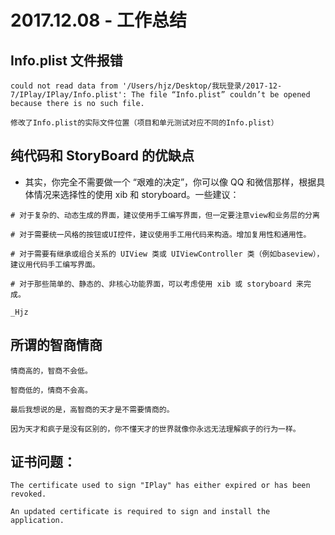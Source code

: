 # 2017.12.08 - 工作总结
## Info.plist 文件报错

```
could not read data from '/Users/hjz/Desktop/我玩登录/2017-12-7/IPlay/IPlay/Info.plist': The file “Info.plist” couldn’t be opened because there is no such file.

修改了Info.plist的实际文件位置（项目和单元测试对应不同的Info.plist）
```
## 纯代码和 StoryBoard 的优缺点
- 其实，你完全不需要做一个 “艰难的决定”，你可以像 QQ 和微信那样，根据具体情况来选择性的使用 xib 和 storyboard。一些建议：

```
# 对于复杂的、动态生成的界面，建议使用手工编写界面，但一定要注意view和业务层的分离

# 对于需要统一风格的按钮或UI控件，建议使用手工用代码来构造。增加复用性和通用性。

# 对于需要有继承或组合关系的 UIView 类或 UIViewController 类（例如baseview），建议用代码手工编写界面。

# 对于那些简单的、静态的、非核心功能界面，可以考虑使用 xib 或 storyboard 来完成。
                                                                                    _Hjz
```

## 所谓的智商情商
```
情商高的，智商不会低。

智商低的，情商不会高。

最后我想说的是，高智商的天才是不需要情商的。

因为天才和疯子是没有区别的，你不懂天才的世界就像你永远无法理解疯子的行为一样。
```

## 证书问题：
```
The certificate used to sign "IPlay" has either expired or has been revoked. 

An updated certificate is required to sign and install the application.
```

